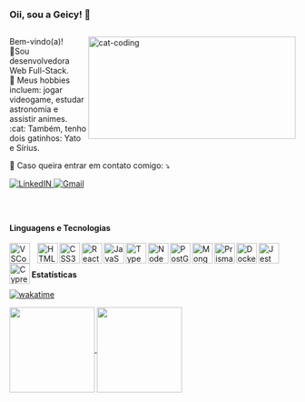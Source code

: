 
### Oii, sou a Geicy! 👋
##

<img align="right" width="365px" height="180px" alt="cat-coding" src="https://c.tenor.com/DBqjevyA2o4AAAAd/bongo-cat-codes.gif" >

<p align="left"> 
  Bem-vindo(a)!
  <br/> 
  🚀Sou desenvolvedora Web Full-Stack.
  <br/> 
  🔭 Meus hobbies incluem: jogar videogame, estudar astronomia e assistir animes.
  <br/> 
  :cat: Também, tenho dois gatinhos: Yato e Sírius. 
</p>

<p align="left">
  💌 Caso queira entrar em contato comigo: ⤵️
</p>

<p align="left">
  <a href="https://www.linkedin.com/in/geicy-cardoso/" target="_blank">
    <img  alt="LinkedIN" src="https://img.shields.io/badge/-LinkedIn-%230077B5?style=for-the-badge&logo=linkedin&logoColor=white">
  </a>
  <a href="mailto:contato.geicybeatriz@gmail.com" target="_blank">
   <img  alt="Gmail" src="https://img.shields.io/badge/-Gmail-%4643?style=for-the-badge&logo=gmail&logoColor=white">
  </a>
</p>

<br/>

##
#### Linguagens e Tecnologias

<img align="left" alt="VSCode" width="36px" src="https://cdn.jsdelivr.net/gh/devicons/devicon/icons/vscode/vscode-original.svg" style="padding-right:10px;" />
<img align="left" alt="HTML5" width="36px" src="https://cdn.jsdelivr.net/gh/devicons/devicon/icons/html5/html5-original.svg" />
<img align="left" alt="CSS3" width="36px" src="https://cdn.jsdelivr.net/gh/devicons/devicon/icons/css3/css3-original.svg" />
<img align="left" alt="React" width="36px" src="https://cdn.jsdelivr.net/gh/devicons/devicon/icons/react/react-original.svg" />
<img align="left" alt="JavaScript" width="36px" src="https://cdn.jsdelivr.net/gh/devicons/devicon/icons/javascript/javascript-original.svg" />
<img align="left" alt="TypeScript" width="36px" src="https://cdn.jsdelivr.net/gh/devicons/devicon/icons/typescript/typescript-original.svg" />
<img align="left" alt="NodeJs" width="36px" src="https://cdn.jsdelivr.net/gh/devicons/devicon/icons/nodejs/nodejs-plain.svg" />
<img align="left" alt="PostGreSQL" width="36px" src="https://cdn.jsdelivr.net/gh/devicons/devicon/icons/postgresql/postgresql-original.svg" />
<img align="left" alt="MongoDB" width="36px" src="https://cdn.jsdelivr.net/gh/devicons/devicon/icons/mongodb/mongodb-original.svg" />
<img align="left" alt="Prisma" width="36px" height="36px" src="https://i.ibb.co/hXHhRYJ/aaaaaaa.png" />
<img align="left" alt="Docker" width="36px" src="https://cdn.jsdelivr.net/gh/devicons/devicon/icons/docker/docker-original.svg" />
<img align="left" alt="Jest" width="36px" src="https://cdn.jsdelivr.net/gh/devicons/devicon/icons/jest/jest-plain.svg" />
<img align="left" alt="Cypress" width="36px" height="36px" src="https://i.ibb.co/R9cpLrB/cypress-icon.png" />

<br/>

##
#### Estatísticas

[![wakatime](https://wakatime.com/badge/user/d3d62e01-190e-4fc0-9d18-cb24dadfd5fc.svg)](https://wakatime.com/@d3d62e01-190e-4fc0-9d18-cb24dadfd5fc)

<div align="left">
  <a href="https://github.com/anuraghazra/github-readme-stats">
    <img height="150px" align="center" 
         src="https://github-readme-stats.vercel.app/api?username=geicybeatriz&show_icons=true&theme=dracula" />
  </a>
  <a href="https://github.com/anuraghazra/github-readme-stats">
    <img height="150px" align="center" 
         src="https://github-readme-stats.vercel.app/api/top-langs/?username=geicybeatriz&hide=shell&layout=compact&theme=dracula" />
  </a>
</div>

###

<!-- [![Anurag's GitHub stats](https://github-readme-stats.vercel.app/api?username=geicybeatriz&show_icons=true&theme=dracula)](https://github.com/anuraghazra/github-readme-stats)

[![Top Langs](https://github-readme-stats.vercel.app/api/top-langs/?username=geicybeatriz&hide=shell&layout=compact&theme=dracula)](https://github.com/anuraghazra/github-readme-stats) -->


<!--
**geicybeatriz/geicybeatriz** is a ✨ _special_ ✨ repository because its `README.md` (this file) appears on your GitHub profile.

Here are some ideas to get you started:


- 🌱 I’m currently learning 
- 👯 I’m looking to collaborate on ...
- 🤔 I’m looking for help with ...
- 💬 Ask me about ...
- 📫 How to reach me: ...
- 😄 Pronouns: ...
- ⚡ Fun fact: ...

-->
